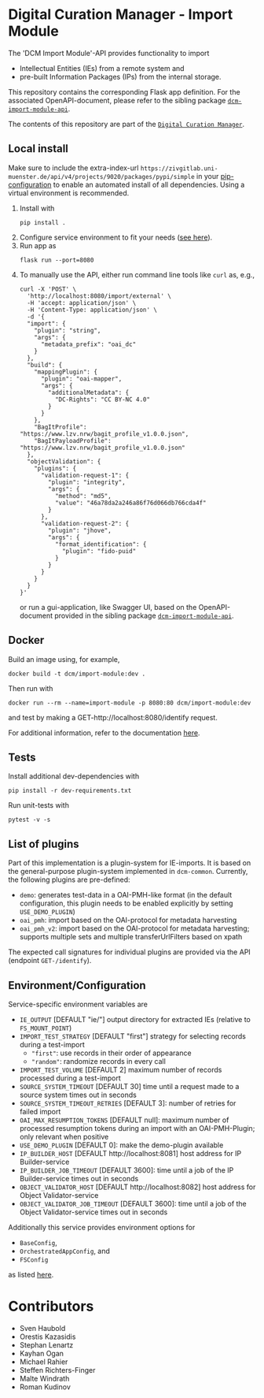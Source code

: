 # Digital Curation Manager - Import Module

The 'DCM Import Module'-API provides functionality to import
* Intellectual Entities (IEs) from a remote system and
* pre-built Information Packages (IPs) from the internal storage.

This repository contains the corresponding Flask app definition.
For the associated OpenAPI-document, please refer to the sibling package [`dcm-import-module-api`](https://github.com/lzv-nrw/dcm-import-module-api).

The contents of this repository are part of the [`Digital Curation Manager`](https://github.com/lzv-nrw/digital-curation-manager).

## Local install
Make sure to include the extra-index-url `https://zivgitlab.uni-muenster.de/api/v4/projects/9020/packages/pypi/simple` in your [pip-configuration](https://pip.pypa.io/en/stable/cli/pip_install/#finding-packages) to enable an automated install of all dependencies.
Using a virtual environment is recommended.

1. Install with
   ```
   pip install .
   ```
1. Configure service environment to fit your needs ([see here](#environmentconfiguration)).
1. Run app as
   ```
   flask run --port=8080
   ```
1. To manually use the API, either run command line tools like `curl` as, e.g.,
   ```
   curl -X 'POST' \
     'http://localhost:8080/import/external' \
     -H 'accept: application/json' \
     -H 'Content-Type: application/json' \
     -d '{
     "import": {
       "plugin": "string",
       "args": {
         "metadata_prefix": "oai_dc"
       }
     },
     "build": {
       "mappingPlugin": {
         "plugin": "oai-mapper",
         "args": {
           "additionalMetadata": {
             "DC-Rights": "CC BY-NC 4.0"
           }
         }
       },
       "BagItProfile": "https://www.lzv.nrw/bagit_profile_v1.0.0.json",
       "BagItPayloadProfile": "https://www.lzv.nrw/bagit_profile_v1.0.0.json"
     },
     "objectValidation": {
       "plugins": {
         "validation-request-1": {
           "plugin": "integrity",
           "args": {
             "method": "md5",
             "value": "46a78da2a246a86f76d066db766cda4f"
           }
         },
         "validation-request-2": {
           "plugin": "jhove",
           "args": {
             "format_identification": {
               "plugin": "fido-puid"
             }
           }
         }
       }
     }
   }'
   ```
   or run a gui-application, like Swagger UI, based on the OpenAPI-document provided in the sibling package [`dcm-import-module-api`](https://github.com/lzv-nrw/dcm-import-module-api).

## Docker
Build an image using, for example,
```
docker build -t dcm/import-module:dev .
```
Then run with
```
docker run --rm --name=import-module -p 8080:80 dcm/import-module:dev
```
and test by making a GET-http://localhost:8080/identify request.

For additional information, refer to the documentation [here](https://github.com/lzv-nrw/digital-curation-manager).


## Tests
Install additional dev-dependencies with
```
pip install -r dev-requirements.txt
```
Run unit-tests with
```
pytest -v -s
```

## List of plugins
Part of this implementation is a plugin-system for IE-imports.
It is based on the general-purpose plugin-system implemented in `dcm-common`.
Currently, the following plugins are pre-defined:
* `demo`: generates test-data in a OAI-PMH-like format (in the default configuration, this plugin needs to be enabled explicitly by setting `USE_DEMO_PLUGIN`)
* `oai_pmh`: import based on the OAI-protocol for metadata harvesting
* `oai_pmh_v2`: import based on the OAI-protocol for metadata harvesting; supports multiple sets and multiple transferUrlFilters based on xpath

The expected call signatures for individual plugins are provided via the API (endpoint `GET-/identify`).

## Environment/Configuration
Service-specific environment variables are
* `IE_OUTPUT` [DEFAULT "ie/"] output directory for extracted IEs (relative to `FS_MOUNT_POINT`)
* `IMPORT_TEST_STRATEGY` [DEFAULT "first"] strategy for selecting records during a test-import
  * `"first"`: use records in their order of appearance
  * `"random"`: randomize records in every call
* `IMPORT_TEST_VOLUME` [DEFAULT 2] maximum number of records processed during a test-import
* `SOURCE_SYSTEM_TIMEOUT` [DEFAULT 30] time until a request made to a source system times out in seconds
* `SOURCE_SYSTEM_TIMEOUT_RETRIES` [DEFAULT 3]: number of retries for failed import
* `OAI_MAX_RESUMPTION_TOKENS` [DEFAULT null]: maximum number of processed resumption tokens during an import with an OAI-PMH-Plugin; only relevant when positive
* `USE_DEMO_PLUGIN` [DEFAULT 0]: make the demo-plugin available
* `IP_BUILDER_HOST` [DEFAULT http://localhost:8081] host address for IP Builder-service
* `IP_BUILDER_JOB_TIMEOUT` [DEFAULT 3600]: time until a job of the IP Builder-service times out in seconds
* `OBJECT_VALIDATOR_HOST` [DEFAULT http://localhost:8082] host address for Object Validator-service
* `OBJECT_VALIDATOR_JOB_TIMEOUT` [DEFAULT 3600]: time until a job of the Object Validator-service times out in seconds

Additionally this service provides environment options for
* `BaseConfig`,
* `OrchestratedAppConfig`, and
* `FSConfig`

as listed [here](https://github.com/lzv-nrw/dcm-common#app-configuration).

# Contributors
* Sven Haubold
* Orestis Kazasidis
* Stephan Lenartz
* Kayhan Ogan
* Michael Rahier
* Steffen Richters-Finger
* Malte Windrath
* Roman Kudinov
